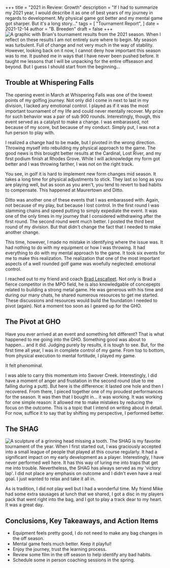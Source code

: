 +++
title = "2021 in Review: Growth"
description = "If I had to summarize my 2021 year, I would describe it as one of best years of my journey in regards to development. My physical game got better and my mental game got sharper. But it's a long story..."
tags = [
    "Tournament Report",
]
date = 2021-12-14
author = "B. Breeden"
draft = false
+++
![A graphic with Brian's tournament results from the 2021 season.](/2021.png)
When I reflect on these results I am not entirely sure where to begin. My season was turbulent. Full of change and not very much in the way of stability. However, looking back on it now, I cannot deny how important this season was to me. It pushed me in ways that I have never been pushed before. It taught me lessons that I will be unpacking for the entire offseason and beyond. But I guess I should start from the beginning...

## Trouble at Whispering Falls

The opening event in March at Whispering Falls was one of the lowest points of my golfing journey. Not only did I come in next to last in my division, I lacked any emotional control. I played as if it was the most important tournament of my life and could never mentally recover. My prize for such behavior was a pair of sub 900 rounds. Interestingly, though, this event served as a catalyst to make a change. I was embarassed, not because of my score, but because of my conduct. Simply put, I was not a fun person to play with.

I realized a change had to be made, but I pivoted in the wrong direction. Throwing myself into rebuilding my physical approach to the game. The good news is this brought better results at the Cardinal, Lost River, and my first podium finish at Rhodes Grove. While I will acknowledge my form got better and I was throwing farther, I was not on the right track.

You see, in golf it is hard to implement new form changes mid season. It takes a long time for physical adjustments to stick. They last so long as you are playing well, but as soon as you aren't, you tend to revert to bad habits to compensate. This happened at Maurertown and Ditto.

Ditto was another one of these events that I was embarassed with. Again, not because of my play, but because I lost control. In the first round I was slamming chains and speed putting to simply expediate the event. It was one of the only times in my journey that I considered withdrawing after the first round. The second round went much better. I posted the third best round of my division. But that didn't change the fact that I needed to make another change.

This time, however, I made no mistake in identifying where the issue was. It had nothing to do with my equipment or how I was throwing. It had everything to do with my mental approach to the game. It took six events for me to make this realization. The realization that one of the most important aspects of a well rounded golf game was woefully neglected: emotional control.

I reached out to my friend and coach <a href="https://www.instagram.com/ferretdance03/" target="_blank">Brad Lescalleet</a>. Not only is Brad a fierce competitor in the MPO field, he is also knowledgable of concepepts related to building a strong metal game. He was generous with his time and during our many chats, he shared numerous resources to get me started. These discussions and resources would build the foundation I needed to pivot (again). Not a moment too soon as I geared up for the GHO.

## The Pivot at GHO

Have you ever arrived at an event and something felt different? That is what happened to me going into the GHO. Something good was about to happen... and it did. Judging purely by results, it is tough to see. But, for the first time all year, I was in complete control of my game. From top to bottom, from physical execution to mental fortitude, I played my game.

It felt phenominal.

I was able to carry this momentum into Swover Creek. Interestingly, I did have a moment of anger and frustation in the second round (due to me falling during a putt). But here is the difference: it lasted one hole and then I recovered. From there, I pieced together one of my proudest performances for the season. It was then that I bought in... it was working. It was working for one simple reason: it allowed me to make mistakes by reducing the focus on the outcome. This is a topic that I intend on writing about in detail. For now, suffice it to say that by shifting my perspective, I performed better.

## The SHAG
![A sculpture of a grinning head missing a tooth.](/shag.JPG)
The SHAG is my favorite tournament of the year. When I first started out, I was graciously accepted into a small league of people that played at this course regularly. It had a significant impact on my early development as a player. Interestingly, I have never performed well here. It has this way of luring me into traps that get me into trouble. Nevertheless, the SHAG has always served as my 'victory lap'. I did not place any emphasis on outcome and I didn't even have a real goal. I just wanted to relax and take it all in.

As is tradition, I did not play well but I had a wonderful time. My friend Mike had some extra sausages at lunch that we shared, I got a disc in my players pack that went right into the bag, and I got to play a track dear to my heart. It was a great day.

## Conclusions, Key Takeaways, and Action Items
* Equipment feels pretty good, I do not need to make any bag changes in the off season.
* Mental game feels much better. Keep it playful!
* Enjoy the journey, trust the learning process.
* Review some film in the off season to help identify any bad habits.
* Schedule some in person coaching sessions in the spring.